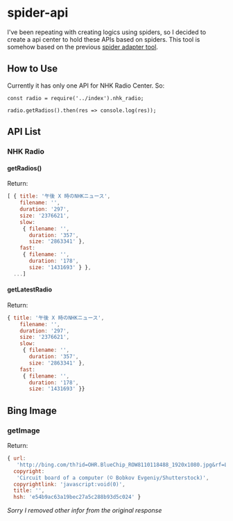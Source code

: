 # spider-api
I've been repeating with creating logics using spiders, so I decided to create a api center to hold these APIs based on spiders. This tool is somehow based on the previous [spider adapter tool](https://www.npmjs.com/package/spider-adapters).

## How to Use
Currently it has only one API for NHK Radio Center. So:
```
const radio = require('../index').nhk_radio;

radio.getRadios().then(res => console.log(res));
```

## API List

### NHK Radio
#### getRadios()
Return:
```javascript
[ { title: '午後 X 時のNHKニュース',
    filename: '',
    duration: '297',
    size: '2376621',
    slow: 
     { filename: '',
       duration: '357',
       size: '2863341' },
    fast: 
     { filename: '',
       duration: '178',
       size: '1431693' } },
  ...]
```
#### getLatestRadio
Return:
```javascript
{ title: '午後 X 時のNHKニュース',
    filename: '',
    duration: '297',
    size: '2376621',
    slow: 
     { filename: '',
       duration: '357',
       size: '2863341' },
    fast: 
     { filename: '',
       duration: '178',
       size: '1431693' }}
```

## Bing Image

### getImage
Return:
```javascript
{ url:
   'http://bing.com/th?id=OHR.BlueChip_ROW8110118488_1920x1080.jpg&rf=LaDigue_1920x1080.jpg&pid=hp',
  copyright:
   'Circuit board of a computer (© Bobkov Evgeniy/Shutterstock)',
  copyrightlink: 'javascript:void(0)',
  title: '',
  hsh: 'e54b9ac63a19bec27a5c288b93d5c024' }
```

*Sorry I removed other infor from the original response*
